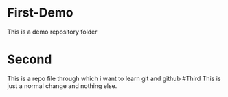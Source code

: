 # First-Demo
This is a demo repository folder
# Second
This is a repo file through which i want to learn git and github
#Third 
This is just a normal change and nothing else.

